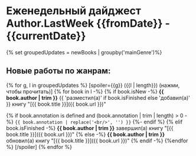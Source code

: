 # Еженедельный дайджест Author.LastWeek {{fromDate}} - {{currentDate}}
{% set groupedUpdates = newBooks | groupby('mainGenre')%}

## Новые работы по жанрам:
{% for g, l in groupedUpdates %}
[spoiler={{g}} ({{l | length}}) (нажми, чтобы прочитать)]
{% for book in l -%}
{% if book.isNew -%}
**{{ book.author | trim }}** {{ 'разместил(а)' if book.isFinished else 'добавил(а)' }} книгу "[{{ book.title }}]({{ book.url }})"

{% if book.annotation is defined and (book.annotation | trim | length) > 0 -%}
`{{ book.annotation | replace('<br/>', '') }}`
{%- endif %}
{% elif book.isFinished -%}
**{{ book.author | trim }}** завершил(а) книгу "[{{ book.title }}]({{ book.url }})"
{% else -%}
**{{ book.author | trim }}** обновил(а) книгу "[{{ book.title }}]({{ book.url }})"
{% endif -%}
{%endfor %}
[/spoiler]
{% endfor %}
